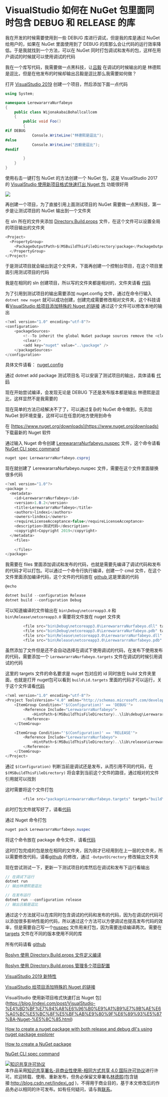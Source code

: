 
# VisualStudio 如何在 NuGet 包里面同时包含 DEBUG 和 RELEASE 的库

我在开发的时候需要使用到一些 DEBUG 库进行调试，但是我的库是通过 NuGet 给用户的，如果在 NuGet 里面使用到了 DEBUG 的库那么会让代码的运行效率降低。于是我就找到一个方法，可以在 NuGet 同时打包调试和发布的包，这样在用户调试的时候就可以使用调试的代码

<!--more-->


<!-- csdn -->

<!-- 标签：VisualStudio，调试,nuget -->

我在一个库写代码，我需要做一点黑科技，让[吕毅](https://blog.walterlv.com/) 在调试的时候输出的是 林德熙是逗比，但是在他发布的时候却输出吕毅是逗比那么我需要如何做？

打开 [VisualStudio 2019](https://blog.lindexi.com/post/VisualStudio-2019-%E6%96%B0%E7%89%B9%E6%80%A7.html) 创建一个项目，然后添加下面一点代码

```csharp
using System;

namespace LerewararraNurfabeyo
{
    public class WijonakabaiBohallcallcem
    {
        public void Foo()
        {
#if DEBUG
            Console.WriteLine("林德熙是逗比");
#else
            Console.WriteLine("吕毅是逗比");
#endif

        }
    }
}

```

使用右击一键打包 NuGet 的方法创建一个 NuGet 包，这是 VisualStudio 2017 的 [VisualStudio 使用新项目格式快速打出 Nuget 包](https://blog.lindexi.com/post/VisualStudio-%E4%BD%BF%E7%94%A8%E6%96%B0%E9%A1%B9%E7%9B%AE%E6%A0%BC%E5%BC%8F%E5%BF%AB%E9%80%9F%E6%89%93%E5%87%BA-Nuget-%E5%8C%85.html) 功能很好用

![](http://image.acmx.xyz/lindexi%2F2019415144444107)

再创建一个项目，为了直接引用上面测试项目的 NuGet 需要做一点黑科技，第一步是让测试项目的 NuGet 输出到一个文件夹

在 sln 所在的文件夹添加 [Directory.Build.props](https://blog.lindexi.com/post/Roslyn-%E4%BD%BF%E7%94%A8-Directory.Build.props-%E6%96%87%E4%BB%B6%E5%AE%9A%E4%B9%89%E7%BC%96%E8%AF%91.html) 文件，在这个文件可以设置全局的项目输出的文件夹

```csharp
<Project>
  <PropertyGroup>
    <PackageOutputPath>$(MSBuildThisFileDirectory)package</PackageOutputPath>
  </PropertyGroup>
</Project>
```

于是测试项目就会输出到这个文件夹，下面再创建一个控制台项目，在这个项目里面引用测试项目的代码

我是在相同的 sln 创建项目，所以写的文件夹都是相对的，文件夹请看 [代码](https://github.com/lindexi/lindexi_gd/tree/09626aa29c65d8efb00e71797e3b4e6b88c19eff/LerewararraNurfabeyo )

为了引用到测试项目的输出需要添加 nuget.config 文件，通过在命令行输入 `dotnet new nuget` 就可以成功创建，创建完成需要修改相对文件夹，这个科技请看[VisualStudio 给项目添加特殊的 Nuget 的链接](https://blog.lindexi.com/post/VisualStudio-%E7%BB%99%E9%A1%B9%E7%9B%AE%E6%B7%BB%E5%8A%A0%E7%89%B9%E6%AE%8A%E7%9A%84-Nuget-%E7%9A%84%E9%93%BE%E6%8E%A5.html) 通过这个文件可以修改本地的输出

```csharp
<?xml version="1.0" encoding="utf-8"?>
<configuration>
    <packageSources>
        <!--To inherit the global NuGet package sources remove the <clear/> line below -->
        <clear/>
        <add key="nuget" value="..\package" />
    </packageSources>
</configuration>

```

具体文件请看： [nuget.config](https://github.com/lindexi/lindexi_gd/blob/09626aa29c65d8efb00e71797e3b4e6b88c19eff/LerewararraNurfabeyo/WhawlalljeaceahearlurKudaiheko/nuget.config )

通过 dotnet add package 测试项目名 可以安装了测试项目的输出，具体请看 [代码](https://github.com/lindexi/lindexi_gd/blob/09626aa29c65d8efb00e71797e3b4e6b88c19eff/LerewararraNurfabeyo/WhawlalljeaceahearlurKudaiheko/WhawlalljeaceahearlurKudaiheko.csproj )

现在开始尝试编译，会发现无论是 DEBUG 下还是发布版本都是输出 林德熙是逗比，这样显然不是我需要的

现在简单的方法已经解决不了了，可以通过复杂的 NuGet 命令做到，先添加 NuGet 到环境变量，这样可以在任意的地方使用到命令

在 [https://www.nuget.org/downloads](https://www.nuget.org/downloads) 下载最新的 Nuget 软件

通过输入 Nuget 命令创建 [LerewararraNurfabeyo.nuspec](https://github.com/lindexi/lindexi_gd/blob/09626aa29c65d8efb00e71797e3b4e6b88c19eff/LerewararraNurfabeyo/LerewararraNurfabeyo/LerewararraNurfabeyo.nuspec) 文件，这个命令请看[NuGet CLI spec command](https://docs.microsoft.com/en-us/nuget/tools/cli-ref-spec?wt.mc_id=MVP )

```csharp
nuget spec LerewararraNurfabeyo.csproj
```

现在就创建了 LerewararraNurfabeyo.nuspec 文件，需要在这个文件里面替换很多代码

```csharp
<?xml version="1.0"?>
<package >
  <metadata>
    <id>LerewararraNurfabeyo</id>
    <version>1.0.2</version>
    <title>LerewararraNurfabeyo</title>
    <authors>lindexi</authors>
    <owners>lindexi</owners>
    <requireLicenseAcceptance>false</requireLicenseAcceptance>
    <description>测试代码</description>
    <copyright>Copyright 2019</copyright>
  </metadata>
    <files>
        
    </files>
</package>
```

我需要在 files 里面添加调试和发布的代码，也就是需要先编译了调试代码和发布的代码才可以打包。可以通过一个命令行执行编译，创建一个 cmd 文件，在这个文件里面添加编译代码，这个文件的代码放在 [github ](https://github.com/lindexi/lindexi_gd/blob/09626aa29c65d8efb00e71797e3b4e6b88c19eff/LerewararraNurfabeyo/LerewararraNurfabeyo/package.cmd) 这是里面的代码 

```csharp
@echo

dotnet build --configuration Release
dotnet build --configuration Debug
```

可以知道编译的文件输出在 `bin\Debug\netcoreapp3.0` 和 `bin\Release\netcoreapp3.0` 需要将文件放在 nuget 文件夹

```csharp
        <file src="bin\Debug\netcoreapp3.0\LerewararraNurfabeyo.dll" target="lib\debug\LerewararraNurfabeyo.dll" />
        <file src="bin\Debug\netcoreapp3.0\LerewararraNurfabeyo.pdb" target="lib\debug\LerewararraNurfabeyo.pdb" />
        <file src="bin\Release\netcoreapp3.0\LerewararraNurfabeyo.dll" target="lib\release\LerewararraNurfabeyo.dll" />
        <file src="bin\Release\netcoreapp3.0\LerewararraNurfabeyo.pdb" target="lib\release\LerewararraNurfabeyo.pdb" />
```

虽然添加了文件但是还不会自动选择在调试下使用调试的代码，在发布下使用发布的代码，需要添加一个 `LerewararraNurfabeyo.targets` 文件在调试的时候引用调试的代码

这里的 targets 文件的命名要求是 nuget 包对应的 id 同时放在 build 文件夹里面，也就是打开 nuget包可以看到 `build\id.targets` 里面的代码才可以运行，关于这个文件请看[代码](https://github.com/lindexi/lindexi_gd/blob/09626aa29c65d8efb00e71797e3b4e6b88c19eff/LerewararraNurfabeyo/LerewararraNurfabeyo/package/LerewararraNurfabeyo.targets)

```csharp
<?xml version="1.0" encoding="utf-8"?>
<Project ToolsVersion="4.0" xmlns="http://schemas.microsoft.com/developer/msbuild/2003">
    <ItemGroup Condition="'$(Configuration)' == 'DEBUG'">
        <Reference Include="LerewararraNurfabeyo">
            <HintPath>$(MSBuildThisFileDirectory)..\lib\debug\LerewararraNurfabeyo.dll</HintPath>
        </Reference>
    </ItemGroup>

    <ItemGroup Condition="'$(Configuration)' == 'RELEASE'">
        <Reference Include="LerewararraNurfabeyo">
            <HintPath>$(MSBuildThisFileDirectory)..\lib\release\LerewararraNurfabeyo.dll</HintPath>
        </Reference>
    </ItemGroup>
</Project>
```

通过 `$(Configuration)` 判断当前是调试还是发布，从而引用不同的代码，在 `$(MSBuildThisFileDirectory)` 将会拿到当前这个文件的路径，通过相对的文件引用就可以找到

这时需要将这个文件打包

```csharp
        <file src="package\LerewararraNurfabeyo.targets" target="build\LerewararraNurfabeyo.targets" />

```

此时打包文件就写好了，请看[代码](https://github.com/lindexi/lindexi_gd/blob/09626aa29c65d8efb00e71797e3b4e6b88c19eff/LerewararraNurfabeyo/LerewararraNurfabeyo/LerewararraNurfabeyo.nuspec)

通过 Nuget 命令打包

```csharp
nuget pack LerewararraNurfabeyo.nuspec
```

将这个命令放在 package 命令文件，请看[代码](https://github.com/lindexi/lindexi_gd/blob/09626aa29c65d8efb00e71797e3b4e6b88c19eff/LerewararraNurfabeyo/LerewararraNurfabeyo/package.cmd)

这时打包完成的包是放在相同的文件夹，因为刚才已经用到在上一层的文件夹，所以需要修改代码，请看[github](https://github.com/lindexi/lindexi_gd/commit/b82cc79d39c1238c68b2426e41b790b61344e7f7) 的修改，通过 `-OutputDirectory` 修改输出文件夹

现在尝试测试一下，更新一下测试项目的库然后在调试和发布下运行看输出

```csharp
// 在调试下运行
dotnet run 
// 输出林德熙是逗比

// 在发布运行
dotnet run --configuration release
// 输出吕毅是逗比
```

通过这个方法就可以在库同时包含调试的代码和发布的代码，因为在调试的代码可以添加很多影响性能的代码，所以通过这个方法可以方便调试也提高发布代码的效率，但是需要自己写一个[nuspec](https://github.com/lindexi/lindexi_gd/blob/b82cc79d39c1238c68b2426e41b790b61344e7f7/LerewararraNurfabeyo/LerewararraNurfabeyo/LerewararraNurfabeyo.nuspec ) 文件用来打包，因为需要连续编译两次。需要在 [targets](https://github.com/lindexi/lindexi_gd/blob/b82cc79d39c1238c68b2426e41b790b61344e7f7/LerewararraNurfabeyo/LerewararraNurfabeyo/package/LerewararraNurfabeyo.targets ) 文件在不同的版本使用不同的库

所有代码请看 [github](https://github.com/lindexi/lindexi_gd/tree/09626aa29c65d8efb00e71797e3b4e6b88c19eff/LerewararraNurfabeyo )

[Roslyn 使用 Directory.Build.props 文件定义编译](https://blog.lindexi.com/post/Roslyn-%E4%BD%BF%E7%94%A8-Directory.Build.props-%E6%96%87%E4%BB%B6%E5%AE%9A%E4%B9%89%E7%BC%96%E8%AF%91.html)

[Roslyn 使用 Directory.Build.props 管理多个项目配置](https://blog.lindexi.com/post/Roslyn-%E4%BD%BF%E7%94%A8-Directory.Build.props-%E7%AE%A1%E7%90%86%E5%A4%9A%E4%B8%AA%E9%A1%B9%E7%9B%AE%E9%85%8D%E7%BD%AE.html)

[VisualStudio 2019 新特性](https://blog.lindexi.com/post/VisualStudio-2019-%E6%96%B0%E7%89%B9%E6%80%A7.html)

[VisualStudio 给项目添加特殊的 Nuget 的链接](https://blog.lindexi.com/post/VisualStudio-%E7%BB%99%E9%A1%B9%E7%9B%AE%E6%B7%BB%E5%8A%A0%E7%89%B9%E6%AE%8A%E7%9A%84-Nuget-%E7%9A%84%E9%93%BE%E6%8E%A5.html)

VisualStudio 使用新项目格式快速打出 Nuget 包](https://blog.lindexi.com/post/VisualStudio-%E4%BD%BF%E7%94%A8%E6%96%B0%E9%A1%B9%E7%9B%AE%E6%A0%BC%E5%BC%8F%E5%BF%AB%E9%80%9F%E6%89%93%E5%87%BA-Nuget-%E5%8C%85.html)

[How to create a nuget package with both release and debug dll's using nuget package explorer](https://stackoverflow.com/a/37676225/6116637)

[How to create a NuGet package](https://docs.microsoft.com/en-us/nuget/create-packages/creating-a-package?wt.mc_id=MVP )

[NuGet CLI spec command](https://docs.microsoft.com/en-us/nuget/tools/cli-ref-spec?wt.mc_id=MVP )





<a rel="license" href="http://creativecommons.org/licenses/by-nc-sa/4.0/"><img alt="知识共享许可协议" style="border-width:0" src="https://licensebuttons.net/l/by-nc-sa/4.0/88x31.png" /></a><br />本作品采用<a rel="license" href="http://creativecommons.org/licenses/by-nc-sa/4.0/">知识共享署名-非商业性使用-相同方式共享 4.0 国际许可协议</a>进行许可。欢迎转载、使用、重新发布，但务必保留文章署名[林德熙](http://blog.csdn.net/lindexi_gd)(包含链接:http://blog.csdn.net/lindexi_gd )，不得用于商业目的，基于本文修改后的作品务必以相同的许可发布。如有任何疑问，请与我[联系](mailto:lindexi_gd@163.com)。